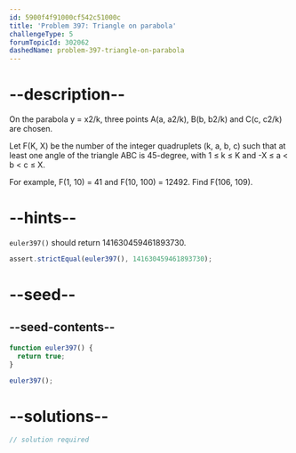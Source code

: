 ```yaml
---
id: 5900f4f91000cf542c51000c
title: 'Problem 397: Triangle on parabola'
challengeType: 5
forumTopicId: 302062
dashedName: problem-397-triangle-on-parabola
---
```


# --description--

On the parabola y = x2/k, three points A(a, a2/k), B(b, b2/k) and C(c, c2/k) are chosen.

Let F(K, X) be the number of the integer quadruplets (k, a, b, c) such that at least one angle of the triangle ABC is 45-degree, with 1 ≤ k ≤ K and -X ≤ a &lt; b &lt; c ≤ X.

For example, F(1, 10) = 41 and F(10, 100) = 12492. Find F(106, 109).

# --hints--

`euler397()` should return 141630459461893730.

```js
assert.strictEqual(euler397(), 141630459461893730);
```

# --seed--

## --seed-contents--

```js
function euler397() {
  return true;
}

euler397();
```

# --solutions--

```js
// solution required
```
